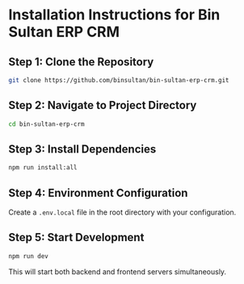 # Installation Instructions for Bin Sultan ERP CRM

## Step 1: Clone the Repository

```bash
git clone https://github.com/binsultan/bin-sultan-erp-crm.git
```

## Step 2: Navigate to Project Directory

```bash
cd bin-sultan-erp-crm
```

## Step 3: Install Dependencies

```bash
npm run install:all
```

## Step 4: Environment Configuration

Create a `.env.local` file in the root directory with your configuration.

## Step 5: Start Development

```bash
npm run dev
```

This will start both backend and frontend servers simultaneously.